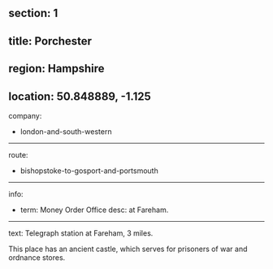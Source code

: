 ﻿section: 1
----
title: Porchester
----
region: Hampshire
----
location: 50.848889, -1.125
----
company:
- london-and-south-western
----
route:
- bishopstoke-to-gosport-and-portsmouth
----
info:
- term: Money Order Office
  desc: at Fareham.
----
text: Telegraph station at Fareham, 3 miles.

This place has an ancient castle, which serves for prisoners of war and ordnance stores.
